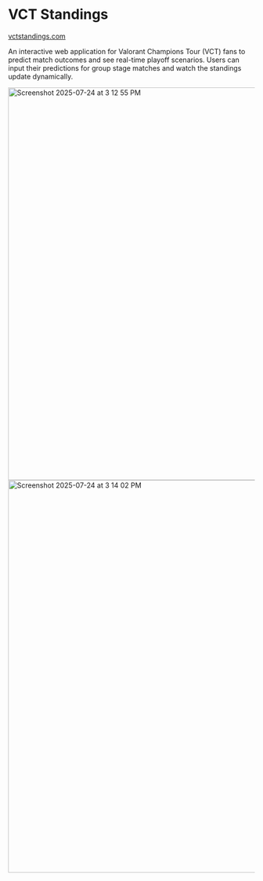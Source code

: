 # VCT Standings

[vctstandings.com
](https://www.vctstandings.com)


An interactive web application for Valorant Champions Tour (VCT) fans to predict match outcomes and see real-time playoff scenarios. Users can input their predictions for group stage matches and watch the standings update dynamically.

<img width="800" alt="Screenshot 2025-07-24 at 3 12 55 PM" src="https://github.com/user-attachments/assets/612fd0a7-5d19-4076-86c8-0fef1fe3b359" /> 
<img width="800" alt="Screenshot 2025-07-24 at 3 14 02 PM" src="https://github.com/user-attachments/assets/aee98417-4c33-4f36-80d1-f72f882bf99a" />
